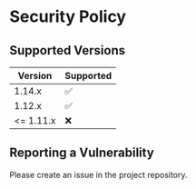 # Security Policy

## Supported Versions

| Version | Supported          |
| ------- | ------------------ |
| 1.14.x   | :white_check_mark: |
| 1.12.x   | :white_check_mark: |
| <= 1.11.x   | :x:                |

## Reporting a Vulnerability

Please create an issue in the project repository.
